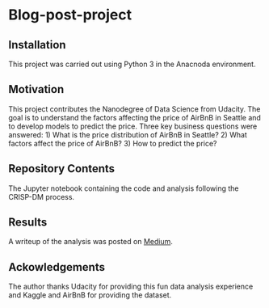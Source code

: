 # Blog-post-project
## Installation
This project was carried out using Python 3 in the Anacnoda environment. 
## Motivation
This project contributes the Nanodegree of Data Science from Udacity. The goal is to understand the factors affecting the price of AirBnB in Seattle and to develop models to predict the price. Three key business questions were answered: 1) What is the price distribution of AirBnB in Seattle? 2) What factors affect the price of AirBnB? 3) How to predict the price?
## Repository Contents
The Jupyter notebook containing the code and analysis following the CRISP-DM process.
## Results
A writeup of the analysis was posted on [Medium](https://medium.com/@yinyy911125/reasonable-price-for-sleeping-well-in-sleepless-seattle-52272a5ce3bd). 
## Ackowledgements
The author thanks Udacity for providing this fun data analysis experience and Kaggle and AirBnB for providing the dataset.
